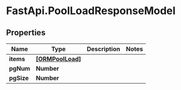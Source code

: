 # FastApi.PoolLoadResponseModel

## Properties

Name | Type | Description | Notes
------------ | ------------- | ------------- | -------------
**items** | [**[ORMPoolLoad]**](ORMPoolLoad.md) |  | 
**pgNum** | **Number** |  | 
**pgSize** | **Number** |  | 


